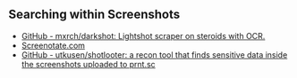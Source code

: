 ## Searching within Screenshots
- [GitHub - mxrch/darkshot: Lightshot scraper on steroids with OCR.](https://github.com/mxrch/darkshot)
- [Screenotate.com](https://screenotate.com/)
- [GitHub - utkusen/shotlooter: a recon tool that finds sensitive data inside the screenshots uploaded to prnt.sc](https://github.com/utkusen/shotlooter)